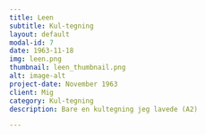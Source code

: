 ```yaml
---
title: Leen
subtitle: Kul-tegning
layout: default
modal-id: 7
date: 1963-11-18
img: leen.png
thumbnail: leen_thumbnail.png
alt: image-alt
project-date: November 1963
client: Mig
category: Kul-tegning
description: Bare en kultegning jeg lavede (A2)

---
```

